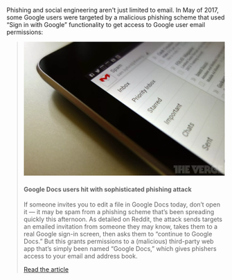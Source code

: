 Phishing and social engineering aren't just limited to email. In May of 2017, some Google users were targeted by a malicious phishing scheme that used “Sign in with Google” functionality to get access to Google user email permissions:


> ![](../images/security-awareness/articles/DSC08322.0.jpg)
> #### Google Docs users hit with sophisticated phishing attack
> If someone invites you to edit a file in Google Docs today, don’t open it — it may be spam from a phishing scheme that’s been spreading quickly this afternoon. As detailed on Reddit, the attack sends targets an emailed invitation from someone they may know, takes them to a real Google sign-in screen, then asks them to “continue to Google Docs.” But this grants permissions to a (malicious) third-party web app that’s simply been named “Google Docs,” which gives phishers access to your email and address book.
> 
> [Read the article](https://www.theverge.com/2017/5/3/15534768/google-docs-phishing-attack-share-this-document-with-you-spam)

